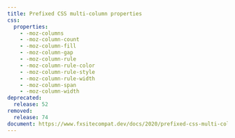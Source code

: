 ```yaml
---
title: Prefixed CSS multi-column properties
css:
  properties:
    - -moz-columns
    - -moz-column-count
    - -moz-column-fill
    - -moz-column-gap
    - -moz-column-rule
    - -moz-column-rule-color
    - -moz-column-rule-style
    - -moz-column-rule-width
    - -moz-column-span
    - -moz-column-width
deprecated:
  release: 52
removed:
  release: 74
document: https://www.fxsitecompat.dev/docs/2020/prefixed-css-multi-column-properties-have-been-removed/
---
```

